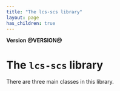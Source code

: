 ```yaml
---
title: "The lcs-scs library"
layout: page
has_children: true
---
```


**Version @VERSION@**

# The `lcs-scs` library

There are three main classes in this library.

